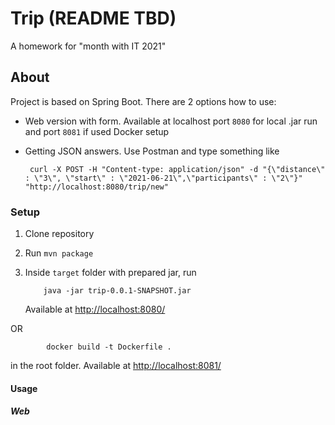 # Trip (README TBD)
A homework for "month with IT 2021"

## About
Project is based on Spring Boot. There are 2 options how to use:
 - Web version with form. Available at localhost port `8080` for local .jar run and port `8081` if used Docker setup
 - Getting JSON answers. Use Postman and type something like 
 
        curl -X POST -H "Content-type: application/json" -d "{\"distance\" : \"3\", \"start\" : \"2021-06-21\",\"participants\" : \"2\"}" "http://localhost:8080/trip/new"
 
 ### Setup
 1. Clone repository
 2. Run `mvn package`
 3. Inside `target` folder with prepared jar, run           

            java -jar trip-0.0.1-SNAPSHOT.jar
    Available at [http://localhost:8080/][http://localhost:8080]
 
   OR 
           
            docker build -t Dockerfile . 
   in the root folder. Available at [http://localhost:8081/][http://localhost:8081]
   


[http://localhost:8080]: http://localhost:8080/
[http://localhost:8081]: http://localhost:8081/

#### Usage

##### Web 
